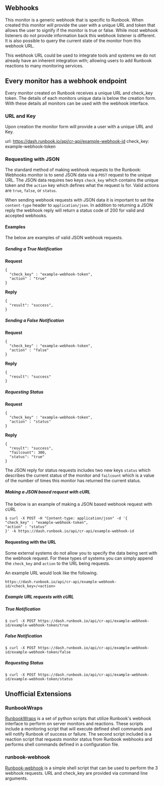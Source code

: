 ## Webhooks

This monitor is a generic webhook that is specific to Runbook. When created this monitor will provide the user with a unique URL and token that allows the user to signify if the monitor is true or false. While most webhook listeners do not provide information back this webhook listener is different. It is also possible to query the current state of the monitor from this webhook URL.

This webhook URL could be used to integrate tools and systems we do not already have an inherent integration with; allowing users to add Runbook reactions to many monitoring services.

## Every monitor has a webhook endpoint

Every monitor created on Runbook receives a unique URL and check_key token. The details of each monitors unique data is below the creation form. With these details all monitors can be used with the webhook interface.

### URL and Key

Upon creation the monitor form will provide a user with a unique URL and Key. 

url: https://dash.runbook.io/api/cr-api/example-webhook-id
check_key: example-webhook-token

### Requesting with JSON

The standard method of making webhook requests to the Runbook: Webhooks monitor is to send JSON data via a `POST` request to the unique URL. The JSON data requires two keys `check_key` which contains the unique token and the `action` key which defines what the request is for. Valid actions are `true`, `false`, or `status`.

When sending webhook requests with JSON data it is important to set the `content-type` header to `application/json`. In addition to returning a JSON reply the webhook reply will return a status code of 200 for valid and accepted webhooks.

#### Examples

The below are examples of valid JSON webhook requests.

##### Sending a True Notification

**Request**

    {
      "check_key" : "example-webhook-token",
      "action" : "true"
    }

**Reply**

    {
      "result": "success",
    }

##### Sending a False Notification

**Request**

    {
      "check_key" : "example-webhook-token",
      "action" : "false"
    }

**Reply**

    {
      "result": "success"
    }


##### Requesting Status

**Request**

    {
      "check_key" : "example-webhook-token",
      "action" : "status"
    }
            
**Reply**

    {
      "result": "success",
      "failcount": 300,
      "status": "true"
    }

The JSON reply for status requests includes two new keys `status` which describes the current status of the monitor and `failcount` which is a value of the number of times this monitor has returned the current status.

##### Making a JSON based request with cURL

The below is an example of making a JSON based webhook request with cURL

    $ curl -X POST -H "Content-type: application/json" -d '{
    "check_key" : "example-webhook-token",
    "action" : "status"
    }' -k https://dash.runbook.io/api/cr-api/example-webhook-id
            
#### Requesting with the URL

Some external systems do not allow you to specify the data being sent with the webhook request. For these types of systems you can simply append the `check_key` and `action` to the URL being requests.

An example URL would look like the following.

    https://dash.runbook.io/api/cr-api/example-webhook-id/<check_key>/<action>

##### Example URL requests with cURL

##### True Notification

    $ curl -X POST https://dash.runbook.io/api/cr-api/example-webhook-id/example-webhook-token/true

##### False Notification

    $ curl -X POST https://dash.runbook.io/api/cr-api/example-webhook-id/example-webhook-token/false

##### Requesting Status

    $ curl -X POST https://dash.runbook.io/api/cr-api/example-webhook-id/example-webhook-token/status

## Unofficial Extensions

### RunbookWraps

[RunbookWraps](https://github.com/madflojo/RunbookWraps) is a set of python scripts that utilize Runbook's webhook interface to perform on server monitors and reactions. These scripts include a monitoring script that will execute defined shell commands and will notify Runbook of success or failure. The second script included is a reaction script that requests monitor status from Runbook webhooks and performs shell commands defined in a configuration file.

### runbook-webhook

[Runbook-webhook](https://github.com/madflojo/runbook-webhook) is a simple shell script that can be used to perform the 3 webhook requests. URL and check_key are provided via command line arguments.



